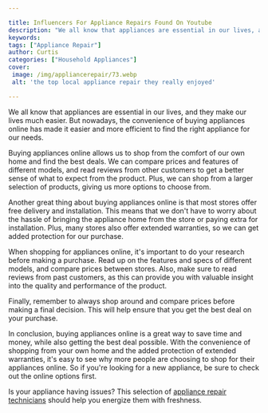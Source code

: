 ```yaml
---

title: Influencers For Appliance Repairs Found On Youtube
description: "We all know that appliances are essential in our lives, and they make our lives much easier. But nowadays, the convenience of buyi...get more detail"
keywords: 
tags: ["Appliance Repair"]
author: Curtis
categories: ["Household Appliances"]
cover: 
 image: /img/appliancerepair/73.webp
 alt: 'the top local appliance repair they really enjoyed'

---
```


We all know that appliances are essential in our lives, and they make our lives much easier. But nowadays, the convenience of buying appliances online has made it easier and more efficient to find the right appliance for our needs.

Buying appliances online allows us to shop from the comfort of our own home and find the best deals. We can compare prices and features of different models, and read reviews from other customers to get a better sense of what to expect from the product. Plus, we can shop from a larger selection of products, giving us more options to choose from.

Another great thing about buying appliances online is that most stores offer free delivery and installation. This means that we don't have to worry about the hassle of bringing the appliance home from the store or paying extra for installation. Plus, many stores also offer extended warranties, so we can get added protection for our purchase.

When shopping for appliances online, it's important to do your research before making a purchase. Read up on the features and specs of different models, and compare prices between stores. Also, make sure to read reviews from past customers, as this can provide you with valuable insight into the quality and performance of the product.

Finally, remember to always shop around and compare prices before making a final decision. This will help ensure that you get the best deal on your purchase.

In conclusion, buying appliances online is a great way to save time and money, while also getting the best deal possible. With the convenience of shopping from your own home and the added protection of extended warranties, it's easy to see why more people are choosing to shop for their appliances online. So if you're looking for a new appliance, be sure to check out the online options first.

Is your appliance having issues? This selection of <a href="/pages/appliance-repair-technicians/">appliance repair technicians</a> should help you energize them with freshness.